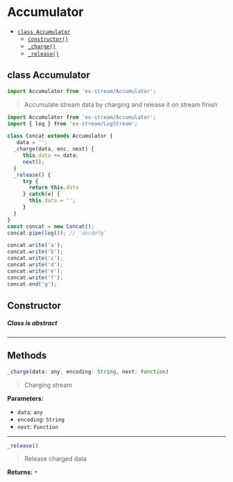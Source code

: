 # Accumulator

- [`class Accumulator`](#class-accumulator)
  - [`constructor()`](#accumulator-constructor-constructor)
  - [`_charge()`](#accumulator-method-_charge)
  - [`_release()`](#accumulator-method-_release)

<a id="class-accumulator"></a><h2>class Accumulator</h2>
``` javascript
import Accumulator from 'ex-stream/Accumulator';
```
> Accumulate stream data by charging and release it on stream finish



``` javascript
import Accumulator from 'ex-stream/Accumulator';
import { log } from 'ex-stream/LogStream';

class Concat extends Accumulator {
   data = '';
  _charge(data, enc, next) {
     this.data += data;
     next();
  }
  _release() {
     try {
       return this.data
     } catch(e) {
       this.data = '';
     }
  }
}
const concat = new Concat();
concat.pipe(log()); // 'abcdefg'

concat.write('a');
concat.write('b');
concat.write('c');
concat.write('d');
concat.write('e');
concat.write('f');
concat.end('g');
```



<h2>Constructor</h2>
<a id="accumulator-constructor-constructor"></a>



##### Class is abstract


---

<h2>Methods</h2>
<a id="accumulator-method-_charge"></a>

``` javascript
_charge(data: any, encoding: String, next: Function)
```

> Charging stream


**Parameters:**

- `data`: `any`
- `encoding`: `String`
- `next`: `Function`



---
<a id="accumulator-method-_release"></a>

``` javascript
_release()
```

> Release charged data


**Returns:** `*`




